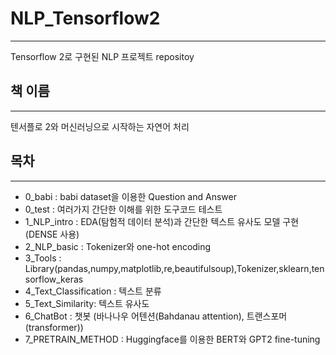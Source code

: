 # NLP_Tensorflow2
---
Tensorflow 2로 구현된 NLP 프로젝트 repositoy


## 책 이름
---
텐서플로 2와 머신러닝으로 시작하는 자연어 처리


## 목차
---
- 0_babi : babi dataset을 이용한 Question and Answer
- 0_test : 여러가지 간단한 이해를 위한 도구코드 테스트
- 1_NLP_intro : EDA(탐험적 데이터 분석)과 간단한 텍스트 유사도 모델 구현(DENSE 사용)
- 2_NLP_basic : Tokenizer와 one-hot encoding 
- 3_Tools : Library(pandas,numpy,matplotlib,re,beautifulsoup),Tokenizer,sklearn,tensorflow_keras
- 4_Text_Classification : 텍스트 분류
- 5_Text_Similarity: 텍스트 유사도
- 6_ChatBot : 챗봇 (바나나우 어텐션(Bahdanau attention), 트랜스포머(transformer))
- 7_PRETRAIN_METHOD : Huggingface를 이용한 BERT와 GPT2 fine-tuning

